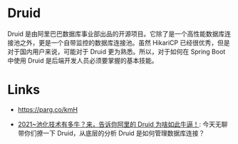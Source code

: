 # Druid

Druid 是由阿里巴巴数据库事业部出品的开源项目。它除了是一个高性能数据库连接池之外，更是一个自带监控的数据库连接池。虽然 HikariCP 已经很优秀，但是对于国内用户来说，可能对于 Druid 更为熟悉。所以，对于如何在 Spring Boot 中使用 Druid 是后端开发人员必须要掌握的基本技能。

# Links

- https://parg.co/kmH

- [2021~池化技术有多牛？来，告诉你阿里的 Druid 为啥如此牛逼！](https://mp.weixin.qq.com/s/p2JqgLu5qWgEpd9hfVrYuQ): 今天无聊带你们撩一下 Druid，从底层的分析 Druid 是如何管理数据库连接？
